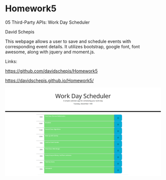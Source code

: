 # Homework5

05 Third-Party APIs: Work Day Scheduler

David Schepis

This webpage allows a user to save and schedule events with corresponding event details. It utilizes bootstrap, google font, font awesome,
along with jquery and moment.js.

Links:

https://github.com/davidschepis/Homework5

https://davidschepis.github.io/Homework5/

![Screenshot](assets/images/screenshot.png)
